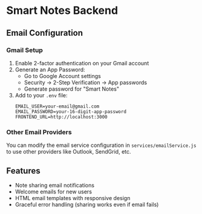 # Smart Notes Backend

## Email Configuration

### Gmail Setup
1. Enable 2-factor authentication on your Gmail account
2. Generate an App Password:
   - Go to Google Account settings
   - Security → 2-Step Verification → App passwords
   - Generate password for "Smart Notes"
3. Add to your `.env` file:
   ```
   EMAIL_USER=your-email@gmail.com
   EMAIL_PASSWORD=your-16-digit-app-password
   FRONTEND_URL=http://localhost:3000
   ```

### Other Email Providers
You can modify the email service configuration in `services/emailService.js` to use other providers like Outlook, SendGrid, etc.

## Features
- Note sharing email notifications
- Welcome emails for new users
- HTML email templates with responsive design
- Graceful error handling (sharing works even if email fails)
